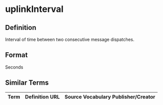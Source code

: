 # uplinkInterval

## Definition 
Interval of time between two consecutive message dispatches. 

## Format
Seconds

## Similar Terms 
|Term|Definition URL|Source Vocabulary Publisher/Creator|
|----|----------|-----------------|


 